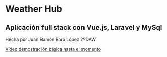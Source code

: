 # Weather Hub

## Aplicación full stack con Vue.js, Laravel y MySql

Hecha por Juan Ramón Baro López 2ºDAW

[Vídeo demostración básica hasta el momento]()
